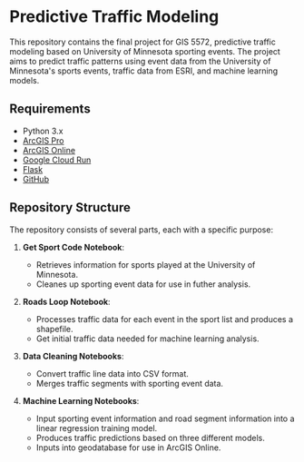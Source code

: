 # Predictive Traffic Modeling

This repository contains the final project for GIS 5572, predictive traffic modeling based on University of Minnesota sporting events. The project aims to predict traffic patterns using event data from the University of Minnesota's sports events, traffic data from ESRI, and machine learning models.

## Requirements

- Python 3.x
- [ArcGIS Pro](https://www.esri.com/en-us/arcgis/products/arcgis-pro/overview)
- [ArcGIS Online](https://www.esri.com/en-us/arcgis/products/arcgis-online/overview)
- [Google Cloud Run](https://cloud.google.com/run/)
- [Flask](https://flask.palletsprojects.com/)
- [GitHub](https://github.com/)

## Repository Structure

The repository consists of several parts, each with a specific purpose:

1. **Get Sport Code Notebook**: 
    - Retrieves information for sports played at the University of Minnesota.
    - Cleanes up sporting event data for use in futher analysis. 

2. **Roads Loop Notebook**:
    - Processes traffic data for each event in the  sport list and produces a shapefile.
    - Get initial traffic data needed for machine learning analysis.

3. **Data Cleaning Notebooks**:
    - Convert traffic line data into CSV format.
    - Merges traffic segments with sporting event data. 

4. **Machine Learning Notebooks**:
    - Input sporting event information and road segment information into a linear regression training model.
    - Produces traffic predictions based on three different models.
    - Inputs into geodatabase for use in ArcGIS Online. 
